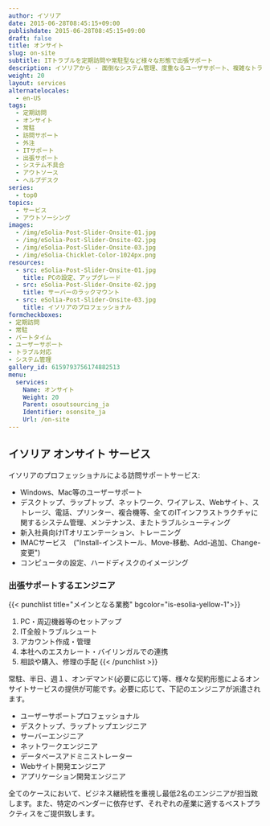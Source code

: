 ```yaml
---
author: イソリア
date: 2015-06-28T08:45:15+09:00
publishdate: 2015-06-28T08:45:15+09:00
draft: false
title: オンサイト
slug: on-site
subtitle: ITトラブルを定期訪問や常駐型など様々な形態で出張サポート
description: イソリアから - 面倒なシステム管理、度重なるユーザサポート、複雑なトラブルシューティングは経験豊富なエンジニアがオンサイトにてサポート致します
weight: 20
layout: services
alternatelocales:
  - en-US
tags:
  - 定期訪問
  - オンサイト
  - 常駐
  - 訪問サポート
  - 外注
  - ITサポート
  - 出張サポート
  - システム不具合
  - アウトソース
  - ヘルプデスク
series:
  - top0
topics:
  - サービス
  - アウトソーシング
images:
  - /img/eSolia-Post-Slider-Onsite-01.jpg
  - /img/eSolia-Post-Slider-Onsite-02.jpg
  - /img/eSolia-Post-Slider-Onsite-03.jpg
  - /img/eSolia-Chicklet-Color-1024px.png
resources:
  - src: eSolia-Post-Slider-Onsite-01.jpg
    title: PCの設定、アップグレード
  - src: eSolia-Post-Slider-Onsite-02.jpg
    title: サーバーのラックマウント
  - src: eSolia-Post-Slider-Onsite-03.jpg
    title: イソリアのプロフェッショナル
formcheckboxes:
- 定期訪問
- 常駐
- パートタイム
- ユーザーサポート
- トラブル対応
- システム管理
gallery_id: 6159793756174882513
menu:
  services:
    Name: オンサイト
    Weight: 20
    Parent: osoutsourcing_ja    
    Identifier: osonsite_ja
    Url: /on-site
---
```


## イソリア <wbr><nobr>オンサイト サービス</nobr>

イソリアのプロフェッショナルによる訪問サポートサービス:

* Windows、Mac等のユーザーサポート
* デスクトップ、ラップトップ、ネットワーク、ワイアレス、Webサイト、ストレージ、電話、プリンター、複合機等、全てのITインフラストラクチャに関するシステム管理、メンテナンス、またトラブルシューティング
* 新入社員向けITオリエンテーション、トレーニング
* IMACサービス　("Install-インストール、Move-移動、Add-追加、Change-変更")
* コンピュータの設定、ハードディスクのイメージング

### 出張サポートするエンジニア

{{< punchlist title="メインとなる業務" bgcolor="is-esolia-yellow-1">}}
1. PC・周辺機器等のセットアップ
1. IT全般トラブルシュート
1. アカウント作成・管理
1. 本社へのエスカレート・バイリンガルでの連携
1. 相談や購入、修理の手配
{{< /punchlist >}}

常駐、半日、週１、オンデマンド(必要に応じて)等、様々な契約形態によるオンサイトサービスの提供が可能です。必要に応じて、下記のエンジニアが派遣されます。

* ユーザーサポートプロフェッショナル
* デスクトップ、ラップトップエンジニア
* サーバーエンジニア
* ネットワークエンジニア
* データベースアドミニストレーター
* Webサイト開発エンジニア
* アプリケーション開発エンジニア

全てのケースにおいて、ビジネス継続性を重視し最低2名のエンジニアが担当致します。また、特定のベンダーに依存せず、それぞれの産業に適するベストプラクティスをご提供致します。
